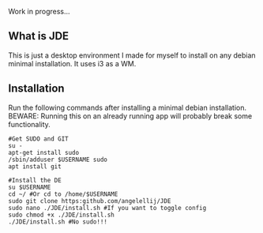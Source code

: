 Work in progress...

## **What is JDE**

This is just a desktop environment I made for myself to install on any debian minimal installation. It uses i3 as a WM.

## **Installation**

Run the following commands after installing a minimal debian installation. BEWARE: Running this on an already running app will probably break some functionality.

```
#Get SUDO and GIT
su -
apt-get install sudo
/sbin/adduser $USERNAME sudo
apt install git

#Install the DE
su $USERNAME
cd ~/ #Or cd to /home/$USERNAME
sudo git clone https:github.com/angelellij/JDE
sudo nano ./JDE/install.sh #If you want to toggle config
sudo chmod +x ./JDE/install.sh
./JDE/install.sh #No sudo!!!
```
